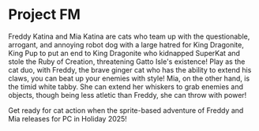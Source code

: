 # Project FM

Freddy Katina and Mia Katina are cats who team up with the questionable, arrogant, and annoying robot dog with a large hatred for King Dragonite, King Pup to put an end to King Dragonite who kidnapped SuperKat and stole the Ruby of Creation, threatening Gatto Isle's existence! Play as the cat duo, with Freddy, the brave ginger cat who has the ability to extend his claws, you can beat up your enemies with style! Mia, on the other hand, is the timid white tabby. She can extend her whiskers to grab enemies and objects, though being less atletic than Freddy, she can throw with power!

Get ready for cat action when the sprite-based adventure of Freddy and Mia releases for PC in Holiday 2025!

